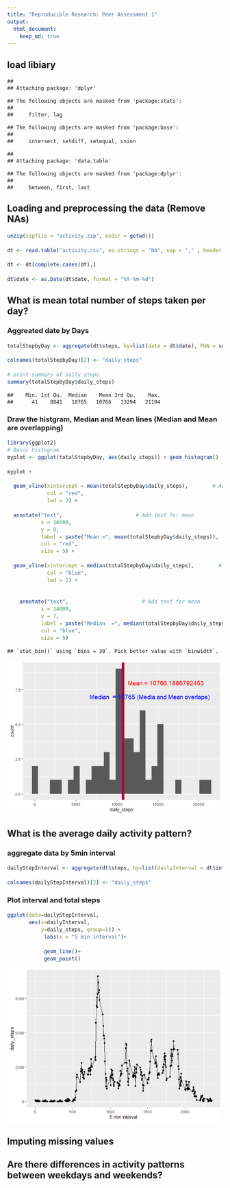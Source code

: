 ```yaml
---
title: "Reproducible Research: Peer Assessment 1"
output: 
  html_document:
    keep_md: true
---
```

## load libiary


```
## 
## Attaching package: 'dplyr'
```

```
## The following objects are masked from 'package:stats':
## 
##     filter, lag
```

```
## The following objects are masked from 'package:base':
## 
##     intersect, setdiff, setequal, union
```

```
## 
## Attaching package: 'data.table'
```

```
## The following objects are masked from 'package:dplyr':
## 
##     between, first, last
```


## Loading and preprocessing the data (Remove NAs)


```r
unzip(zipfile = "activity.zip", exdir = getwd())

dt <- read.table("activity.csv", na.strings = "NA", sep = "," , header = T)

dt <- dt[complete.cases(dt),]

dt$date <- as.Date(dt$date, format = "%Y-%m-%d")
```


## What is mean total number of steps taken per day?

### Aggreated date by Days


```r
totalStepbyDay <- aggregate(dt$steps, by=list(date = dt$date), FUN = sum)

colnames(totalStepbyDay)[2] <- "daily_steps"

# print summary of daily steps
summary(totalStepbyDay$daily_steps)
```

```
##    Min. 1st Qu.  Median    Mean 3rd Qu.    Max. 
##      41    8841   10765   10766   13294   21194
```
### Draw the histgram, Median and Mean lines (Median and Mean are overlapping)


```r
library(ggplot2)
# Basic histogram
myplot <- ggplot(totalStepbyDay, aes(daily_steps)) + geom_histogram()

myplot + 
  
  geom_vline(xintercept = mean(totalStepbyDay$daily_steps),        # Add line for mean
             col = "red",
             lwd = 3) + 
  
  annotate("text",                        # Add text for mean
           x = 16000,
           y = 8,
           label = paste("Mean =", mean(totalStepbyDay$daily_steps)),
           col = "red",
           size = 5) + 
  
  geom_vline(xintercept = median(totalStepbyDay$daily_steps),        # Add line for mean
             col = "blue",
             lwd = 1) +
  

    annotate("text",                        # Add text for mean
           x = 14000,
           y = 7,
           label = paste("Median  =", median(totalStepbyDay$daily_steps),"(Media and Mean overlaps)"),
           col = "blue",
           size = 5)
```

```
## `stat_bin()` using `bins = 30`. Pick better value with `binwidth`.
```

![](PA1_template_files/figure-html/unnamed-chunk-2-1.png)<!-- -->


## What is the average daily activity pattern?

### aggregate data by 5min interval 


```r
dailyStepInterval <- aggregate(dt$steps, by=list(dailyInterval = dt$interval), FUN = sum)

colnames(dailyStepInterval)[2] <- "daily_steps"
```

### Plot interval and total steps


```r
ggplot(data=dailyStepInterval, 
       aes(x=dailyInterval, 
           y=daily_steps, group=1)) +
            labs(x = "5 min interval")+
  
            geom_line()+
            geom_point()
```

![](PA1_template_files/figure-html/unnamed-chunk-4-1.png)<!-- -->



## Imputing missing values



## Are there differences in activity patterns between weekdays and weekends?
